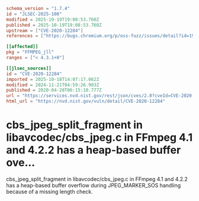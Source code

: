 ```toml
schema_version = "1.7.4"
id = "JLSEC-2025-108"
modified = 2025-10-19T19:08:53.760Z
published = 2025-10-19T19:08:53.760Z
upstream = ["CVE-2020-12284"]
references = ["https://bugs.chromium.org/p/oss-fuzz/issues/detail?id=19734", "https://github.com/FFmpeg/FFmpeg/commit/1812352d767ccf5431aa440123e2e260a4db2726", "https://github.com/FFmpeg/FFmpeg/commit/a3a3730b5456ca00587455004d40c047f7b20a99", "https://security.gentoo.org/glsa/202007-58", "https://usn.ubuntu.com/4431-1/", "https://www.debian.org/security/2020/dsa-4722", "https://bugs.chromium.org/p/oss-fuzz/issues/detail?id=19734", "https://github.com/FFmpeg/FFmpeg/commit/1812352d767ccf5431aa440123e2e260a4db2726", "https://github.com/FFmpeg/FFmpeg/commit/a3a3730b5456ca00587455004d40c047f7b20a99", "https://security.gentoo.org/glsa/202007-58", "https://usn.ubuntu.com/4431-1/", "https://www.debian.org/security/2020/dsa-4722"]

[[affected]]
pkg = "FFMPEG_jll"
ranges = ["< 4.3.1+0"]

[[jlsec_sources]]
id = "CVE-2020-12284"
imported = 2025-10-18T14:07:17.062Z
modified = 2024-11-21T04:59:26.903Z
published = 2020-04-28T06:15:10.777Z
url = "https://services.nvd.nist.gov/rest/json/cves/2.0?cveId=CVE-2020-12284"
html_url = "https://nvd.nist.gov/vuln/detail/CVE-2020-12284"
```

# cbs_jpeg_split_fragment in libavcodec/cbs_jpeg.c in FFmpeg 4.1 and 4.2.2 has a heap-based buffer ove...

cbs_jpeg_split_fragment in libavcodec/cbs_jpeg.c in FFmpeg 4.1 and 4.2.2 has a heap-based buffer overflow during JPEG_MARKER_SOS handling because of a missing length check.

